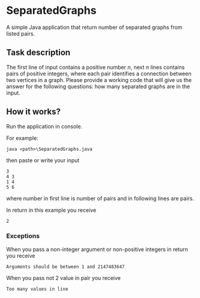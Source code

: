 # SeparatedGraphs

A simple Java application that return number of separated graphs from listed pairs.
## Task description

The first line of input contains a positive number _n_, next _n_ lines contains pairs of positive integers, where each pair identifies a connection between two vertices in a graph. Please provide a working code that will give us the answer for the following questions: how many separated graphs are in the input.
## How it works?

Run the application in console.

For example:
```
java <path>\SeparatedGraphs.java
```
then paste or write your input
```
3
4 3
1 4
5 6
```
where number in first line is number of pairs and in following lines are pairs.

In return in this example you receive
```
2
```

### Exceptions
When you pass a non-integer argument or non-positive integers in return you receive
```
Arguments should be between 1 and 2147483647
```
When you pass not 2 value in pair you receive
```
Too many values in line
```